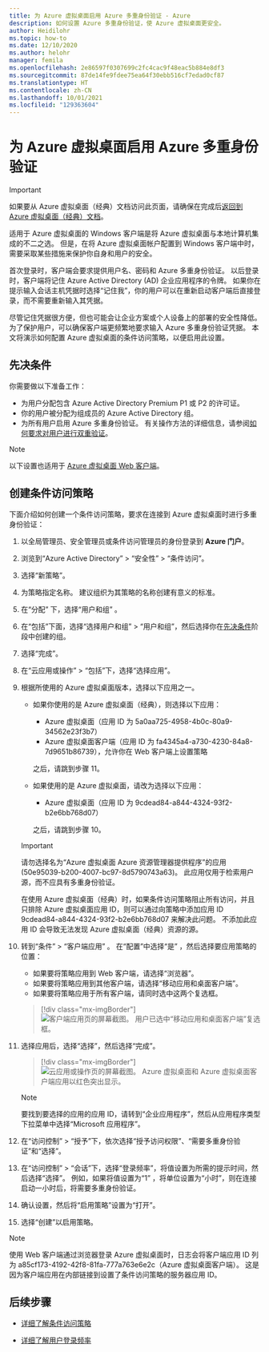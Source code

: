 ```yaml
---
title: 为 Azure 虚拟桌面启用 Azure 多重身份验证 - Azure
description: 如何设置 Azure 多重身份验证，使 Azure 虚拟桌面更安全。
author: Heidilohr
ms.topic: how-to
ms.date: 12/10/2020
ms.author: helohr
manager: femila
ms.openlocfilehash: 2e86597f0307699c2fc4cac9f48eac5b884e8df3
ms.sourcegitcommit: 87de14fe9fdee75ea64f30ebb516cf7edad0cf87
ms.translationtype: HT
ms.contentlocale: zh-CN
ms.lasthandoff: 10/01/2021
ms.locfileid: "129363604"
---
```

# <a name="enable-azure-multifactor-authentication-for-azure-virtual-desktop"></a>为 Azure 虚拟桌面启用 Azure 多重身份验证

>[!IMPORTANT]
> 如果要从 Azure 虚拟桌面（经典）文档访问此页面，请确保在完成后[返回到 Azure 虚拟桌面（经典）文档](./virtual-desktop-fall-2019/tenant-setup-azure-active-directory.md)。

适用于 Azure 虚拟桌面的 Windows 客户端是将 Azure 虚拟桌面与本地计算机集成的不二之选。 但是，在将 Azure 虚拟桌面帐户配置到 Windows 客户端中时，需要采取某些措施来保护你自身和用户的安全。

首次登录时，客户端会要求提供用户名、密码和 Azure 多重身份验证。 以后登录时，客户端将记住 Azure Active Directory (AD) 企业应用程序的令牌。 如果你在提示输入会话主机凭据时选择“记住我”，你的用户可以在重新启动客户端后直接登录，而不需要重新输入其凭据。

尽管记住凭据很方便，但也可能会让企业方案或个人设备上的部署的安全性降低。 为了保护用户，可以确保客户端更频繁地要求输入 Azure 多重身份验证凭据。 本文将演示如何配置 Azure 虚拟桌面的条件访问策略，以便启用此设置。

## <a name="prerequisites"></a>先决条件

你需要做以下准备工作：

- 为用户分配包含 Azure Active Directory Premium P1 或 P2 的许可证。
- 你的用户被分配为组成员的 Azure Active Directory 组。
- 为所有用户启用 Azure 多重身份验证。 有关操作方法的详细信息，请参阅[如何要求对用户进行双重验证](../active-directory/authentication/howto-mfa-userstates.md#view-the-status-for-a-user)。

> [!NOTE]
> 以下设置也适用于 [Azure 虚拟桌面 Web 客户端](https://rdweb.wvd.microsoft.com/arm/webclient/index.html)。

## <a name="create-a-conditional-access-policy"></a>创建条件访问策略

下面介绍如何创建一个条件访问策略，要求在连接到 Azure 虚拟桌面时进行多重身份验证：

1. 以全局管理员、安全管理员或条件访问管理员的身份登录到 **Azure 门户**。
2. 浏览到“Azure Active Directory” > “安全性” > “条件访问”。
3. 选择“新策略”。
4. 为策略指定名称。 建议组织为其策略的名称创建有意义的标准。
5. 在“分配”  下，选择“用户和组”  。
6. 在“包括”下面，选择“选择用户和组” > “用户和组”，然后选择你在[先决条件](#prerequisites)阶段中创建的组。
7. 选择“完成”。
8. 在“云应用或操作” > “包括”下，选择“选择应用”。
9. 根据所使用的 Azure 虚拟桌面版本，选择以下应用之一。
   
   - 如果你使用的是 Azure 虚拟桌面（经典），则选择以下应用：
       
       - Azure 虚拟桌面（应用 ID 为 5a0aa725-4958-4b0c-80a9-34562e23f3b7）
       - Azure 虚拟桌面客户端（应用 ID 为 fa4345a4-a730-4230-84a8-7d9651b86739），允许你在 Web 客户端上设置策略
       
        之后，请跳到步骤 11。

   - 如果使用的是 Azure 虚拟桌面，请改为选择以下应用：
       
       -  Azure 虚拟桌面（应用 ID 为 9cdead84-a844-4324-93f2-b2e6bb768d07）
       
        之后，请跳到步骤 10。

   >[!IMPORTANT]
   > 请勿选择名为“Azure 虚拟桌面 Azure 资源管理器提供程序”的应用 (50e95039-b200-4007-bc97-8d5790743a63)。 此应用仅用于检索用户源，而不应具有多重身份验证。
   > 
   > 在使用 Azure 虚拟桌面（经典）时，如果条件访问策略阻止所有访问，并且只排除 Azure 虚拟桌面应用 ID，则可以通过向策略中添加应用 ID 9cdead84-a844-4324-93f2-b2e6bb768d07 来解决此问题。 不添加此应用 ID 会导致无法发现 Azure 虚拟桌面（经典）资源的源。

10. 转到“条件” > “客户端应用” 。 在“配置”中选择“是” ，然后选择要应用策略的位置：
    
    - 如果要将策略应用到 Web 客户端，请选择“浏览器”。
    - 如果要将策略应用到其他客户端，请选择“移动应用和桌面客户端”。
    - 如果要将策略应用于所有客户端，请同时选中这两个复选框。
   
    > [!div class="mx-imgBorder"]
    > ![客户端应用页的屏幕截图。 用户已选中“移动应用和桌面客户端”复选框。](media/select-apply.png)

11. 选择应用后，选择“选择”，然后选择“完成”。

    > [!div class="mx-imgBorder"]
    > ![云应用或操作页的屏幕截图。 Azure 虚拟桌面和 Azure 虚拟桌面客户端应用以红色突出显示。](media/cloud-apps-enterprise.png)

    >[!NOTE]
    >要找到要选择的应用的应用 ID，请转到“企业应用程序”，然后从应用程序类型下拉菜单中选择“Microsoft 应用程序”。 

12. 在“访问控制” > “授予”下，依次选择“授予访问权限”、“需要多重身份验证”和“选择”。
13. 在“访问控制” > “会话”下，选择“登录频率”，将值设置为所需的提示时间，然后选择“选择”。    例如，如果将值设置为“1” ，将单位设置为“小时”，则在连接启动一小时后，将需要多重身份验证。
14. 确认设置，然后将“启用策略”设置为“打开”。  
15. 选择“创建”以启用策略。

>[!NOTE]
>使用 Web 客户端通过浏览器登录 Azure 虚拟桌面时，日志会将客户端应用 ID 列为 a85cf173-4192-42f8-81fa-777a763e6e2c（Azure 虚拟桌面客户端）。 这是因为客户端应用在内部链接到设置了条件访问策略的服务器应用 ID。 

## <a name="next-steps"></a>后续步骤

- [详细了解条件访问策略](../active-directory/conditional-access/concept-conditional-access-policies.md)

- [详细了解用户登录频率](../active-directory/conditional-access/howto-conditional-access-session-lifetime.md#user-sign-in-frequency)
